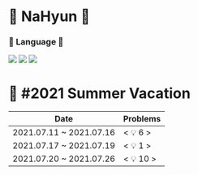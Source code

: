 # :lemon: NaHyun :lemon:

### :wrench: Language :wrench:
<img src="https://img.shields.io/badge/C++-00399C?style=flat-square&logo=Cplusplus&logoColor=white"/> <img src="https://img.shields.io/badge/C-A8B9CC?style=flat-square&logo=C&logoColor=white"/> <img src="https://img.shields.io/badge/Python-3776AB?style=flat-square&logo=Python&logoColor=white"/>





 :wind_chime: #2021 Summer Vacation 
 =====================
 Date | Problems
 -----|-----------
 2021.07.11 ~ 2021.07.16 | < :bulb: 6 >
 2021.07.17 ~ 2021.07.19  | < :bulb: 1 >
 2021.07.20 ~ 2021.07.26  | < :bulb: 10 >
